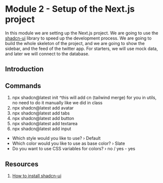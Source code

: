 # Module 2 - Setup of the Next.js project

In this module we are setting up the Next.js project. We are going to use the [shadcn-ui](https://ui.shadcn.com/) library to speed up the development process. We are going to build the whole skeleton of the project, and we are going to show the sidebar, and the feed of the twitter app. For starters, we will use mock data, and later we will connect to the database.

## Introduction

## Commands

1. npx shadcn@latest init
   ^this will add cn (tailwind merge) for you in utils, no need to do it manually like we did in class
2. npx shadcn@latest add avatar
3. npx shadcn@latest add tabs
4. npx shadcn@latest add button
5. npx shadcn@latest add textarea
6. npx shadcn@latest add input

- Which style would you like to use? › Default
- Which color would you like to use as base color? › Slate
- Do you want to use CSS variables for colors? › no / yes - yes

## Resources

1. [How to install shadcn-ui](https://ui.shadcn.com/docs/installation/next)
